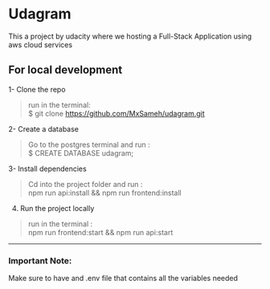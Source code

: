 # Udagram

This a project by udacity where we hosting a Full-Stack Application using aws cloud services

## For local development
1- Clone the repo
>run in the terminal: <br>
$ git clone https://github.com/MxSameh/udagram.git

2- Create a database
> Go to the postgres terminal and run : <br>
$ CREATE DATABASE udagram;

3- Install dependencies
> Cd into the project folder and run : <br>
npm run api:install && npm run frontend:install

4. Run the project locally
> run in the terminal : <br>
npm run frontend:start && npm run api:start

---

### Important Note: 
Make sure to have and .env file that contains all the variables needed

